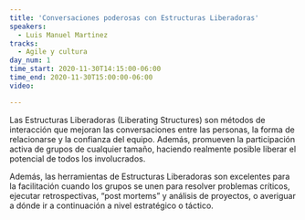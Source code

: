 ```yaml
---
title: 'Conversaciones poderosas con Estructuras Liberadoras'
speakers:
  - Luis Manuel Martinez
tracks:
  - Agile y cultura
day_num: 1
time_start: 2020-11-30T14:15:00-06:00
time_end: 2020-11-30T15:00:00-06:00
video: 

---
```

Las Estructuras Liberadoras (Liberating Structures) son métodos de interacción que mejoran las conversaciones entre las personas, la forma de relacionarse y la confianza del equipo. Además, promueven la participación activa de grupos de cualquier tamaño, haciendo realmente posible liberar el potencial de todos los involucrados.

Además, las herramientas de Estructuras Liberadoras son excelentes para la facilitación cuando los grupos se unen para resolver problemas críticos, ejecutar retrospectivas, “post mortems” y análisis de proyectos, o averiguar a dónde ir a continuación a nivel estratégico o táctico.